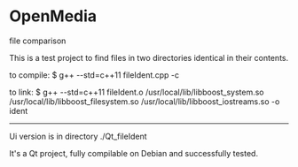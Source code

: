 # OpenMedia
file comparison

This is a test project to find files in two directories identical in their contents.

to compile:
$ g++ --std=c++11 fileIdent.cpp -c

to link:
$ g++ --std=c++11 fileIdent.o /usr/local/lib/libboost_system.so /usr/local/lib/libboost_filesystem.so /usr/local/lib/libboost_iostreams.so -o ident

----
Ui version is in directory ./Qt_fileIdent

It's a Qt project, fully compilable on Debian and successfully tested.
